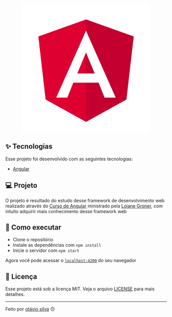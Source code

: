 <p align="center"><img src="./.github/logo.svg" width="400"></p>

## ✨ Tecnologias

Esse projeto foi desenvolvido com as seguintes tecnologias:

- [Angular](https://angular.io/)

## 💻 Projeto

O projeto é resultado do estudo desse framework de desenvolvimento web realizado através do [Curso de Angular](https://www.youtube.com/playlist?list=PLGxZ4Rq3BOBoSRcKWEdQACbUCNWLczg2G) ministrado pela [Loiane Groner](https://www.youtube.com/c/loianegroner), com intuito adquirir mais conhecimento desse framework web

## 🚀 Como executar

- Clone o repositório
- Instale as dependências com `npm install`
- Inicie o servidor com `npm start`

Agora você pode acessar o [`localhost:4200`](http://localhost:4200) do seu navegador

## 📄 Licença

Esse projeto está sob a licença MIT. Veja o arquivo [LICENSE](LICENSE) para mais detalhes.

---

Feito por [otávio silva](https://otaviosilva.dev/) 🙃
